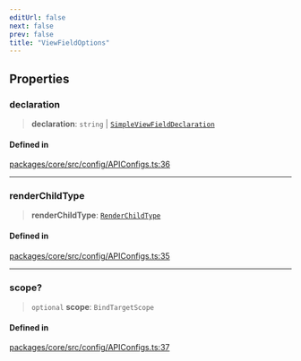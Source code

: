 ```yaml
---
editUrl: false
next: false
prev: false
title: "ViewFieldOptions"
---
```


## Properties

### declaration

> **declaration**: `string` \| [`SimpleViewFieldDeclaration`](/obsidian-meta-bind-plugin-docs/api/interfaces/simpleviewfielddeclaration/)

#### Defined in

[packages/core/src/config/APIConfigs.ts:36](https://github.com/mProjectsCode/obsidian-meta-bind-plugin/blob/46993a4bea44fea6720d8d001cc5324f264501f1/packages/core/src/config/APIConfigs.ts#L36)

***

### renderChildType

> **renderChildType**: [`RenderChildType`](/obsidian-meta-bind-plugin-docs/api/enumerations/renderchildtype/)

#### Defined in

[packages/core/src/config/APIConfigs.ts:35](https://github.com/mProjectsCode/obsidian-meta-bind-plugin/blob/46993a4bea44fea6720d8d001cc5324f264501f1/packages/core/src/config/APIConfigs.ts#L35)

***

### scope?

> `optional` **scope**: `BindTargetScope`

#### Defined in

[packages/core/src/config/APIConfigs.ts:37](https://github.com/mProjectsCode/obsidian-meta-bind-plugin/blob/46993a4bea44fea6720d8d001cc5324f264501f1/packages/core/src/config/APIConfigs.ts#L37)
